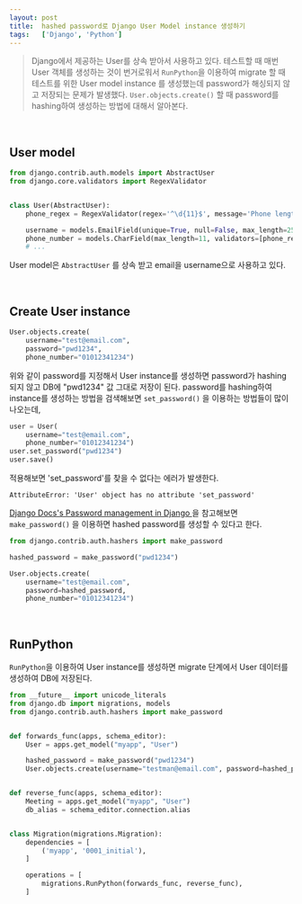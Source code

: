 ```yaml
---
layout: post
title:  hashed password로 Django User Model instance 생성하기
tags:   ['Django', 'Python']
---
```


> Django에서 제공하는 User를 상속 받아서 사용하고 있다. 테스트할 때 매번 User 객체를 생성하는 것이 번거로워서 `RunPython`을 이용하여 migrate 할 때 테스트를 위한 User model instance 를 생성했는데 password가 해싱되지 않고 저장되는 문제가 발생했다. `User.objects.create()` 할 때 password를 hashing하여 생성하는 방법에 대해서 알아본다.  

<br/>  

## User model  

```python
from django.contrib.auth.models import AbstractUser
from django.core.validators import RegexValidator


class User(AbstractUser):
    phone_regex = RegexValidator(regex='^\d{11}$', message='Phone length has to be 11 & Only number')

    username = models.EmailField(unique=True, null=False, max_length=254)
    phone_number = models.CharField(max_length=11, validators=[phone_regex])
    # ...
```  

User model은 `AbstractUser` 를 상속 받고 email을 username으로 사용하고 있다.  

<br/>  

## Create User instance  

```python
User.objects.create(
    username="test@email.com",
    password="pwd1234",
    phone_number="01012341234")
```  

위와 같이 password를 지정해서 User instance를 생성하면 password가 hashing 되지 않고 DB에 "pwd1234" 값 그대로 저장이 된다. password를 hashing하여 instance를 생성하는 방법을 검색해보면 `set_password()` 을 이용하는 방법들이 많이 나오는데,

```python
user = User(
    username="test@email.com",
    phone_number="01012341234")
user.set_password("pwd1234")
user.save()
```   

적용해보면 'set_password'를 찾을 수 없다는 에러가 발생한다.  

```
AttributeError: 'User' object has no attribute 'set_password'
```   

[Django Docs's Password management in Django ](https://docs.djangoproject.com/en/1.11/topics/auth/passwords/#module-django.contrib.auth.hashers) 을 참고해보면 `make_password()` 을 이용하면 hashed password를 생성할 수 있다고 한다.    

```python
from django.contrib.auth.hashers import make_password

hashed_password = make_password("pwd1234")

User.objects.create(
    username="test@email.com",
    password=hashed_password,
    phone_number="01012341234")
```  

<br/>  

## RunPython  

`RunPython`을 이용하여 User instance를 생성하면 migrate 단계에서 User 데이터를 생성하여 DB에 저장된다.  

```python
from __future__ import unicode_literals
from django.db import migrations, models
from django.contrib.auth.hashers import make_password


def forwards_func(apps, schema_editor):
    User = apps.get_model("myapp", "User")

    hashed_password = make_password("pwd1234")
    User.objects.create(username="testman@email.com", password=hashed_password, phone_number="01012341234")


def reverse_func(apps, schema_editor):
    Meeting = apps.get_model("myapp", "User")
    db_alias = schema_editor.connection.alias


class Migration(migrations.Migration):
    dependencies = [
        ('myapp', '0001_initial'),
    ]

    operations = [
        migrations.RunPython(forwards_func, reverse_func),
    ]
```
